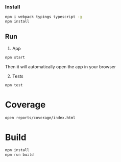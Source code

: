 ### Install

```sh
npm i webpack typings typescript -g
npm install
```
## Run

1. App
```sh
npm start
```
Then it will automatically open the app in your browser

2. Tests

```sh
npm test
```

# Coverage

```sh
open reports/coverage/index.html
```

# Build
```sh
npm install
npm run build
```